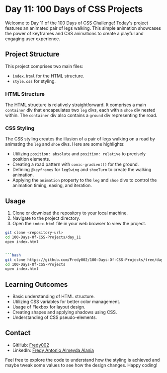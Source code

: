 # Day 11: 100 Days of CSS Projects

Welcome to Day 11 of the 100 Days of CSS Challenge! Today's project features an animated pair of legs walking. This simple animation showcases the power of keyframes and CSS animations to create a playful and engaging user experience.

## Project Structure

This project comprises two main files:

- `index.html` for the HTML structure.
- `style.css` for styling.

### HTML Structure

The HTML structure is relatively straightforward. It comprises a main `container` div that encapsulates two `leg` divs, each with a `shoe` div nested within. The `container` div also contains a `ground` div representing the road.

### CSS Styling

The CSS styling creates the illusion of a pair of legs walking on a road by animating the `leg` and `shoe` divs. Here are some highlights:

- Utilizing `position: absolute` and `position: relative` to precisely position elements.
- Creating a road pattern with `conic-gradient()` for the ground.
- Defining `@keyframes` for `legSwing` and `shoeTurn` to create the walking animation.
- Applying the `animation` property to the `leg` and `shoe` divs to control the animation timing, easing, and iteration.

## Usage

1. Clone or download the repository to your local machine.
2. Navigate to the project directory.
3. Open the `index.html` file in your web browser to view the project.

```bash
git clone <repository-url>
cd 100-Days-Of-CSS-Projects/day_11
open index.html


```bash
git clone https://github.com/Fredy002/100-Days-Of-CSS-Projects/tree/day_11-20/day_11
cd 100-Days-Of-CSS-Projects
open index.html
```
## Learning Outcomes
- Basic understanding of HTML structure.
- Utilizing CSS variables for better color management.
- Usage of Flexbox for layout design.
- Creating shapes and applying shadows using CSS.
- Understanding of CSS pseudo-elements.

## Contact

- GitHub: [Fredy002](https://github.com/Fredy002)
- LinkedIn: [Fredy Antonio Almeyda Alania](https://www.linkedin.com/in/fredy-antonio-almeyda-alania/)

Feel free to explore the code to understand how the styling is achieved and maybe tweak some values to see how the design changes. Happy coding!